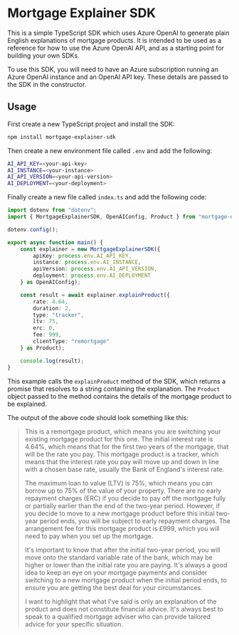 # Mortgage Explainer SDK

This is a simple TypeScript SDK which uses Azure OpenAI to generate plain English explanations of mortgage products. It is intended to be used as a reference for how to use the Azure OpenAI API, and as a starting point for building your own SDKs.

To use this SDK, you will need to have an Azure subscription running an Azure OpenAI instance and an OpenAI API key. These details are passed to the SDK in the constructor.

## Usage

First create a new TypeScript project and install the SDK:

```bash
npm install mortgage-explainer-sdk
```

Then create a new environment file called `.env` and add the following:

```bash
AI_API_KEY=<your-api-key>
AI_INSTANCE=<your-instance>
AI_API_VERSION=<your-api-version>
AI_DEPLOYMENT=<your-deployment>
```

Finally create a new file called `index.ts` and add the following code:

```typescript
import dotenv from "dotenv";
import { MortgageExplainerSDK, OpenAIConfig, Product } from "mortgage-explainer-sdk";

dotenv.config();

export async function main() {
	const explainer = new MortgageExplainerSDK({
		apiKey: process.env.AI_API_KEY,
		instance: process.env.AI_INSTANCE,
		apiVersion: process.env.AI_API_VERSION,
		deployment: process.env.AI_DEPLOYMENT
	} as OpenAIConfig);

	const result = await explainer.explainProduct({
		rate: 4.64,
		duration: 2,
		type: "tracker",
		ltv: 75,
		erc: 0,
		fee: 999,
		clientType: "remortgage"
	} as Product);

	console.log(result);
}
```

This example calls the `explainProduct` method of the SDK, which returns a promise that resolves to a string containing the explanation. The `Product` object passed to the method contains the details of the mortgage product to be explained.

The output of the above code should look something like this:

> This is a remortgage product, which means you are switching your existing mortgage product for this one. The initial interest rate is 4.64%, which means that for the first two years of the mortgage, that will be the rate you pay. This mortgage product is a tracker, which means that the interest rate you pay will move up and down in line with a chosen base rate, usually the Bank of England's interest rate. 
> 
> The maximum loan to value (LTV) is 75%, which means you can borrow up to 75% of the value of your property. There are no early repayment charges (ERC) if you decide to pay off the mortgage fully or partially earlier than the end of the two-year period. However, if you decide to move to a new mortgage product before this initial two-year period ends, you will be subject to early repayment charges. The arrangement fee for this mortgage product is £999, which you will need to pay when you set up the mortgage. 
> 
> It's important to know that after the initial two-year period, you will move onto the standard variable rate of the bank, which may be higher or lower than the initial rate you are paying. It's always a good idea to keep an eye on your mortgage payments and consider switching to a new mortgage product when the initial period ends, to ensure you are getting the best deal for your circumstances. 
> 
> I want to highlight that what I've said is only an explanation of the product and does not constitute financial advice. It's always best to speak to a qualified mortgage adviser who can provide tailored advice for your specific situation.

